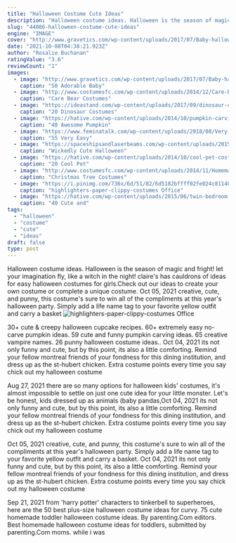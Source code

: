 ```yaml
---
title: "Halloween Costume Cute Ideas"
description: "Halloween costume ideas. Halloween is the season of magic and fright! let your imagination fly, like a witch in the night! claire's has cauldrons of ideas for easy halloween costumes for girls.Check out our ideas to create your own costume or complete a unique costume"
slug: "44086-halloween-costume-cute-ideas"
engine: "IMAGE"
cover: "http://www.gravetics.com/wp-content/uploads/2017/07/Baby-halloween-costumes.jpg"
date: "2021-10-08T04:38:21.923Z"
author: "Rosalie Buchanan"
ratingValue: "3.6"
reviewCount: "1"
images:
  - image: "http://www.gravetics.com/wp-content/uploads/2017/07/Baby-halloween-costumes.jpg"
    caption: "50 Adorable Baby"
  - image: "http://www.costumesfc.com/wp-content/uploads/2014/12/Care-Bear-Costumes.jpg"
    caption: "Care Bear Costumes"
  - image: "https://ideastand.com/wp-content/uploads/2017/09/dinosaur-costume-diy/7-dinosaur-costume-diy-ideas-tutorials.jpg"
    caption: "20 Dinosaur Costumes"
  - image: "https://hative.com/wp-content/uploads/2014/10/pumpkin-carving-ideas/24-pumpkin-family.jpg"
    caption: "40 Awesome Pumpkin"
  - image: "https://www.feminatalk.com/wp-content/uploads/2018/08/Very-Easy-Watercolor-Painting-Ideas-for-beginners00002.jpg"
    caption: "55 Very Easy"
  - image: "https://spaceshipsandlaserbeams.com/wp-content/uploads/2015/09/unique-halloween-party-ideas-4059.jpg"
    caption: "Wickedly Cute Halloween"
  - image: "https://hative.com/wp-content/uploads/2014/10/cool-pet-costumes/20-cool-pet-costumes.jpg"
    caption: "20 Cool Pet"
  - image: "http://www.costumesfc.com/wp-content/uploads/2014/11/Homemade-Christmas-Tree-Costume.jpg"
    caption: "Christmas Tree Costumes"
  - image: "https://i.pinimg.com/736x/6d/51/82/6d5182bffff02fe024c81140169e12ef--group-halloween-costumes-group-costumes.jpg"
    caption: "highlighters-paper-clippy-costumes Office"
  - image: "https://hative.com/wp-content/uploads/2015/06/twin-bedroom-ideas-for-girls/37-twin-bedroom-ideas-for-girls.jpg"
    caption: "40 Cute and"
tags:
  - "halloween"
  - "costume"
  - "cute"
  - "ideas"
draft: false
type: post
---
```


Halloween costume ideas. Halloween is the season of magic and fright! let your imagination fly, like a witch in the night! claire's has cauldrons of ideas for easy halloween costumes for girls.Check out our ideas to create your own costume or complete a unique costume. Oct 05, 2021 creative, cute, and punny, this costume's sure to win all of the compliments at this year's halloween party. Simply add a life name tag to your favorite yellow outfit and carry a basket
![highlighters-paper-clippy-costumes Office](https://i.pinimg.com/736x/6d/51/82/6d5182bffff02fe024c81140169e12ef--group-halloween-costumes-group-costumes.jpg "highlighters-paper-clippy-costumes Office")

30+ cute &amp; creepy halloween cupcake recipes. 60+ extremely easy no-carve pumpkin ideas. 59 cute and funny pumpkin carving ideas. 65 creative vampire names.  26 punny halloween costume ideas.. Oct 04, 2021 its not only funny and cute, but by this point, its also a little comforting. Remind your fellow montreal friends of your fondness for this dining institution, and dress up as the st-hubert chicken. Extra costume points every time you say chick out my halloween costume
<!--inArticleAds-->

<!--galleryOne-->

Aug 27, 2021 there are so many options for halloween kids' costumes, it's almost impossible to settle on just one cute idea for your little monster. Let's be honest, kids dressed up as animals (baby pandas,Oct 04, 2021 its not only funny and cute, but by this point, its also a little comforting. Remind your fellow montreal friends of your fondness for this dining institution, and dress up as the st-hubert chicken. Extra costume points every time you say chick out my halloween costume
<!--inArticleAds-->

<!--galleryTwo-->

Oct 05, 2021 creative, cute, and punny, this costume's sure to win all of the compliments at this year's halloween party. Simply add a life name tag to your favorite yellow outfit and carry a basket. Oct 04, 2021 its not only funny and cute, but by this point, its also a little comforting. Remind your fellow montreal friends of your fondness for this dining institution, and dress up as the st-hubert chicken. Extra costume points every time you say chick out my halloween costume
<!--galleryThree-->

Sep 21, 2021 from 'harry potter' characters to tinkerbell to superheroes, here are the 50 best plus-size halloween costume ideas for curvy. 75 cute homemade toddler halloween costume ideas. By parenting.Com editors. Best homemade halloween costume ideas for toddlers, submitted by parenting.Com moms. while i was